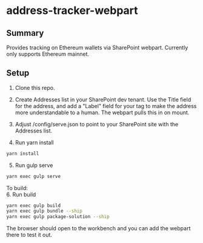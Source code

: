 # address-tracker-webpart

## Summary

Provides tracking on Ethereum wallets via SharePoint webpart. Currently only supports Ethereum mainnet.

## Setup

1. Clone this repo.

2. Create Addresses list in your SharePoint dev tenant. Use the Title field for the address, and add a "Label" field for your tag to make the address more understandable to a human. The webpart pulls this in on mount.

3. Adjust /config/serve.json to point to your SharePoint site with the Addresses list.

4. Run yarn install

```bash
yarn install
```

5. Run gulp serve

```bash
yarn exec gulp serve
```

To build:  
6. Run build

```bash
yarn exec gulp build
yarn exec gulp bundle --ship
yarn exec gulp package-solution --ship
```

The browser should open to the workbench and you can add the webpart there to test it out.